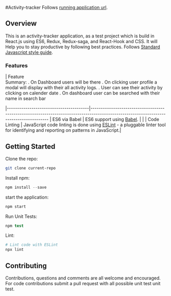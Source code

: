 #Activity-tracker
Follows [running application url](https://activity-app123.herokuapp.com/).

## Overview

This is an activity-tracker application, as a test project which is build in React.js using ES6, Redux, Redux-saga, and React-Hook and CSS. It will Help you to stay productive by following best practices. Follows [Standard Javascript style guide](https://github.com/eslint/eslint).

### Features

| Feature                                
 Summary:                                                                                                                                                                        . On Dashboard users will be there
. On clicking user profile a modal will display with their all activity logs.
. User can see their activity by clicking on calender date
. On dashboard user can be searched with their name in search bar
                                                                                                    
|----------------------------------------|---------------------------------------------------------------------------------------------------------------------------------------
| ES6 via Babel                   | ES6 support using [Babel](https://babeljs.io/).  | |
| Code Linting               | JavaScript code linting is done using [ESLint](http://eslint.org) - a pluggable linter tool for identifying and reporting on patterns in JavaScript.|                                                                                        

## Getting Started

Clone the repo:
```sh
git clone current-repo
```

Install npm:
```js
npm install --save
```

start the application:
```s
npm start
```

Run Unit Tests:
```s
npm test
```

Lint:
```sh
# Lint code with ESLint
npx lint
```

## Contributing

Contributions, questions and comments are all welcome and encouraged. For code contributions submit a pull request with all possible unit test unit test.

